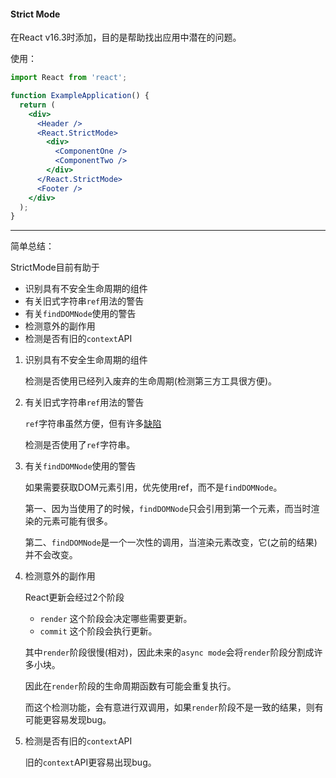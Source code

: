 #### Strict Mode

在React v16.3时添加，目的是帮助找出应用中潜在的问题。

使用：
```jsx
import React from 'react';

function ExampleApplication() {
  return (
    <div>
      <Header />
      <React.StrictMode>
        <div>
          <ComponentOne />
          <ComponentTwo />
        </div>
      </React.StrictMode>
      <Footer />
    </div>
  );
}
```

-----

简单总结：

StrictMode目前有助于

* 识别具有不安全生命周期的组件
* 有关旧式字符串`ref`用法的警告
* 有关`findDOMNode`使用的警告
* 检测意外的副作用
* 检测是否有旧的`context`API

1. 识别具有不安全生命周期的组件

    检测是否使用已经列入废弃的生命周期(检测第三方工具很方便)。

2. 有关旧式字符串`ref`用法的警告

    `ref`字符串虽然方便，但有许多[缺陷](https://github.com/facebook/react/issues/1373)
    
    检测是否使用了`ref`字符串。

3. 有关`findDOMNode`使用的警告

    如果需要获取DOM元素引用，优先使用ref，而不是`findDOMNode`。
    
    第一、因为当使用了<Fragment>的时候，`findDOMNode`只会引用到第一个元素，而当时渲染的元素可能有很多。
    
    第二、`findDOMNode`是一个一次性的调用，当渲染元素改变，它(之前的结果)并不会改变。

4. 检测意外的副作用

    React更新会经过2个阶段
    
    * `render` 这个阶段会决定哪些需要更新。
    * `commit` 这个阶段会执行更新。
    
    其中`render`阶段很慢(相对)，因此未来的`async mode`会将`render`阶段分割成许多小块。
    
    因此在`render`阶段的生命周期函数有可能会重复执行。
    
    而这个检测功能，会有意进行双调用，如果`render`阶段不是一致的结果，则有可能更容易发现bug。

5. 检测是否有旧的`context`API

    旧的`context`API更容易出现bug。